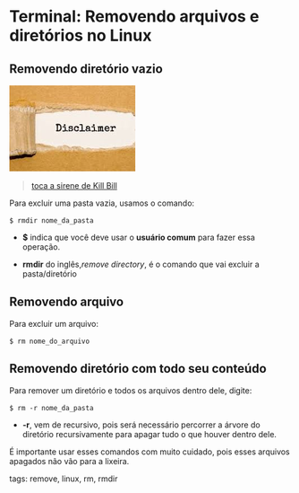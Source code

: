 # Terminal: Removendo arquivos e diretórios no Linux

## Removendo diretório vazio

![disclaimer](img/p0010-0.jpeg)
> [toca a sirene de Kill Bill](https://www.youtube.com/watch?v=cOy6hqzfsAs)

Para excluir uma pasta vazia, usamos o comando:

```
$ rmdir nome_da_pasta
```

- **$** indica que você deve usar o **usuário comum** para fazer essa operação.

- **rmdir** do inglês,*remove directory*, é o comando que vai excluir a pasta/diretório

## Removendo arquivo

Para excluir um arquivo:

```
$ rm nome_do_arquivo
```

## Removendo diretório com todo seu conteúdo

Para remover um diretório e todos os arquivos dentro dele, digite: 

```
$ rm -r nome_da_pasta
```

- **-r**, vem de recursivo, pois será necessário percorrer a árvore do diretório recursivamente para apagar tudo o que houver dentro dele.

É importante usar esses comandos com muito cuidado, pois esses arquivos apagados não vão para a lixeira.

tags: remove, linux, rm, rmdir
